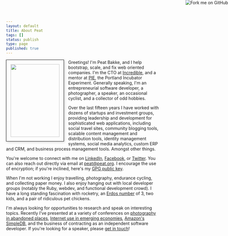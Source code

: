 ```yaml
---
layout: default
title: About Peat
tags: []
status: publish
type: page
published: true
---
```


<a rel="me" href="https://github.com/peat"><img style="position: absolute; top: 0; right: 0; border: 0;" src="https://s3.amazonaws.com/github/ribbons/forkme_right_red_aa0000.png" alt="Fork me on GitHub"></a>

<a href="http://www.flickr.com/photos/mistermoss/1317603104/"><img class="u-photo" src="http://farm2.static.flickr.com/1284/1317603104_4cc900dcbf_m.jpg" width="161" height="240" align="left" style="padding: 1em; margin-right: 1em; margin-bottom: 1em; border: 1px solid #000; box-shadow: 2px 2px 8px #ccc;" /></a> Greetings!  I'm <span class="p-name">Peat Bakke</span>, and I help bootstrap, scale, and fix web oriented companies. I'm the <span class="p-job-title">CTO</span> at <a class="p-org" href="http://buildincredible.com/">Incredible</a>, and a mentor at <a href="http://piepdx.com/">PIE</a>, the Portland Incubator Experiment. Generally speaking, I'm an entrepreneurial software developer, a photographer, a speaker, an occasional cyclist, and a collector of odd hobbies.

Over the last fifteen years I have worked with dozens of startups and investment groups, providing leadership and development for sophisticated web applications, including social travel sites, community blogging tools, scalable content management and distribution tools, identity management systems, social media analytics, custom ERP and CRM, and business process management tools. Amongst other things.

You're welcome to connect with me on <a rel="me" href="http://www.linkedin.com/in/peatbakke" target="_blank">LinkedIn</a>, <a rel="me" href="http://www.facebook.com/peatbakke">Facebook</a>, or <a rel="me" href="http://twitter.com/peat">Twitter</a>. You can also reach out directly via email at <a class="u-email" href="mailto:peat@peat.org">peat@peat.org</a>. I encourage the use of encryption; if you're inclined, here's my <a class="u-key" href="/peat_bakke.asc">GPG public key</a>.

When I'm not working I enjoy travelling, photography, endurance cycling, and collecting paper money. I also enjoy hanging out with local developer groups (notably the Ruby, webdev, and functional development crowd). I have a long standing fascination with rocketry, an <a href="http://en.wikipedia.org/wiki/Erd%C5%91s_number">Erdos number</a> of 3, two kids, and a pair of ridiculous pet chickens.

I'm always looking for opportunities to research and speak on interesting topics. Recently I've presented at a variety of conferences on <a href="http://www.youtube.com/watch?v=PYECFQ7X4d0">photography in abandoned places</a>, <a href="http://www.slideshare.net/peatbakke/serving-the-next-billion">Internet use in emerging economies</a>, <a href="http://www.slideshare.net/peatbakke/simpledb-why-what-and-how">Amazon's SimpleDB</a>, and the business of contracting as an independent software developer. If you're looking for a speaker, please <a href="mailto:peat@peat.org?subject=Speaking">get in touch</a>!
